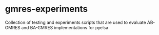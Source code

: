# gmres-experiments
Collection of testing and experiments scripts that are used to evaluate AB-GMRES and BA-GMRES implementations for pyelsa
